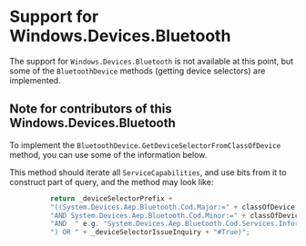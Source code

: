 # Support for Windows.Devices.Bluetooth

The support for `Windows.Devices.Bluetooth` is not available at this point, but some of the `BluetoothDevice` methods (getting device selectors) are implemented.

## Note for contributors of this Windows.Devices.Bluetooth
	
To implement the `BluetoothDevice.GetDeviceSelectorFromClassOfDevice` method, you can use some of the information below.

This method should iterate all `ServiceCapabilities`, and use bits from it to construct part of query, and the method may look like:
	
  ```csharp
			return _deviceSelectorPrefix +
			"((System.Devices.Aep.Bluetooth.Cod.Major:=" + classOfDevice.MajorClass +
			"AND System.Devices.Aep.Bluetooth.Cod.Minor:=" + classOfDevice.MinorClass +
			"AND  " e.g. "System.Devices.Aep.Bluetooth.Cod.Services.Information:=System.StructuredQueryType.Boolean#True"
			") OR " + _deviceSelectorIssueInquiry + "#True)";
  ```

